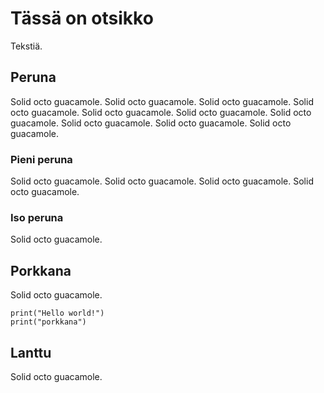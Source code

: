 # Tässä on otsikko

Tekstiä.

## Peruna

Solid octo guacamole. Solid octo guacamole. Solid octo guacamole. Solid octo guacamole. Solid octo guacamole. Solid octo guacamole. Solid octo guacamole. Solid octo guacamole. Solid octo guacamole. Solid octo guacamole.

### Pieni peruna

Solid octo guacamole. Solid octo guacamole. Solid octo guacamole. Solid octo guacamole.

### Iso peruna

Solid octo guacamole.

## Porkkana

Solid octo guacamole.

    print("Hello world!")
    print("porkkana")

## Lanttu

Solid octo guacamole.

